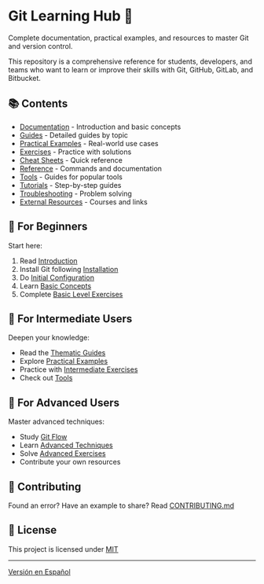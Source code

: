 # Git Learning Hub 🚀

Complete documentation, practical examples, and resources to master Git and
version control.

This repository is a comprehensive reference for students, developers, and teams
who want to learn or improve their skills with Git, GitHub, GitLab, and Bitbucket.

## 📚 Contents

- [Documentation](/docs) - Introduction and basic concepts
- [Guides](/guias) - Detailed guides by topic
- [Practical Examples](/ejemplos-practicos) - Real-world use cases
- [Exercises](/ejercicios) - Practice with solutions
- [Cheat Sheets](/cheat-sheets) - Quick reference
- [Reference](/referencia) - Commands and documentation
- [Tools](/herramientas) - Guides for popular tools
- [Tutorials](/tutoriales) - Step-by-step guides
- [Troubleshooting](/troubleshooting) - Problem solving
- [External Resources](/recursos-externos) - Courses and links

## 🎯 For Beginners

Start here:

1. Read [Introduction](/docs/en/introduction.md)
2. Install Git following [Installation](/docs/en/installation.md)
3. Do [Initial Configuration](/docs/en/initial-configuration.md)
4. Learn [Basic Concepts](/docs/en/basic-concepts.md)
5. Complete [Basic Level Exercises](/ejercicios/nivel-basico)

## 🚀 For Intermediate Users

Deepen your knowledge:

- Read the [Thematic Guides](/guias/en)
- Explore [Practical Examples](/ejemplos-practicos)
- Practice with [Intermediate Exercises](/ejercicios/nivel-intermedio)
- Check out [Tools](/herramientas)

## 💪 For Advanced Users

Master advanced techniques:

- Study [Git Flow](/tutoriales/en/git-flow-step-by-step.md)
- Learn [Advanced Techniques](/ejemplos-practicos/avanzados)
- Solve [Advanced Exercises](/ejercicios/nivel-avanzado)
- Contribute your own resources

## 🤝 Contributing

Found an error? Have an example to share?
Read [CONTRIBUTING.md](CONTRIBUTING.md)

## 📄 License

This project is licensed under [MIT](LICENSE)

---

[Versión en Español](/README.md)

